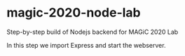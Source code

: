# magic-2020-node-lab
Step-by-step build of Nodejs backend for MAGiC 2020 Lab

In this step we import Express and start the webserver.